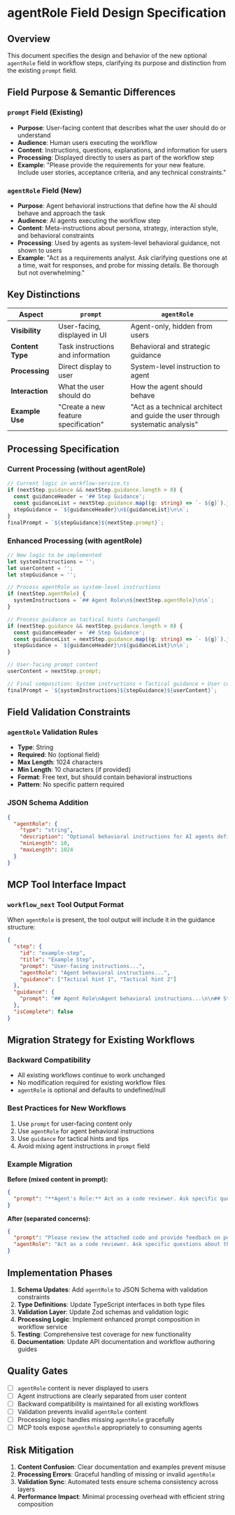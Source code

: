 # agentRole Field Design Specification

## Overview
This document specifies the design and behavior of the new optional `agentRole` field in workflow steps, clarifying its purpose and distinction from the existing `prompt` field.

## Field Purpose & Semantic Differences

### `prompt` Field (Existing)
- **Purpose**: User-facing content that describes what the user should do or understand
- **Audience**: Human users executing the workflow
- **Content**: Instructions, questions, explanations, and information for users
- **Processing**: Displayed directly to users as part of the workflow step
- **Example**: "Please provide the requirements for your new feature. Include user stories, acceptance criteria, and any technical constraints."

### `agentRole` Field (New)
- **Purpose**: Agent behavioral instructions that define how the AI should behave and approach the task
- **Audience**: AI agents executing the workflow step
- **Content**: Meta-instructions about persona, strategy, interaction style, and behavioral constraints
- **Processing**: Used by agents as system-level behavioral guidance, not shown to users
- **Example**: "Act as a requirements analyst. Ask clarifying questions one at a time, wait for responses, and probe for missing details. Be thorough but not overwhelming."

## Key Distinctions

| Aspect | `prompt` | `agentRole` |
|--------|----------|-------------|
| **Visibility** | User-facing, displayed in UI | Agent-only, hidden from users |
| **Content Type** | Task instructions and information | Behavioral and strategic guidance |
| **Processing** | Direct display to user | System-level instruction to agent |
| **Interaction** | What the user should do | How the agent should behave |
| **Example Use** | "Create a new feature specification" | "Act as a technical architect and guide the user through systematic analysis" |

## Processing Specification

### Current Processing (without agentRole)
```typescript
// Current logic in workflow-service.ts
if (nextStep.guidance && nextStep.guidance.length > 0) {
  const guidanceHeader = '## Step Guidance';
  const guidanceList = nextStep.guidance.map((g: string) => `- ${g}`).join('\n');
  stepGuidance = `${guidanceHeader}\n${guidanceList}\n\n`;
}
finalPrompt = `${stepGuidance}${nextStep.prompt}`;
```

### Enhanced Processing (with agentRole)
```typescript
// New logic to be implemented
let systemInstructions = '';
let userContent = '';
let stepGuidance = '';

// Process agentRole as system-level instructions
if (nextStep.agentRole) {
  systemInstructions = `## Agent Role\n${nextStep.agentRole}\n\n`;
}

// Process guidance as tactical hints (unchanged)
if (nextStep.guidance && nextStep.guidance.length > 0) {
  const guidanceHeader = '## Step Guidance';
  const guidanceList = nextStep.guidance.map((g: string) => `- ${g}`).join('\n');
  stepGuidance = `${guidanceHeader}\n${guidanceList}\n\n`;
}

// User-facing prompt content
userContent = nextStep.prompt;

// Final composition: System instructions + Tactical guidance + User content
finalPrompt = `${systemInstructions}${stepGuidance}${userContent}`;
```

## Field Validation Constraints

### `agentRole` Validation Rules
- **Type**: String
- **Required**: No (optional field)
- **Max Length**: 1024 characters
- **Min Length**: 10 characters (if provided)
- **Format**: Free text, but should contain behavioral instructions
- **Pattern**: No specific pattern required

### JSON Schema Addition
```json
{
  "agentRole": {
    "type": "string",
    "description": "Optional behavioral instructions for AI agents defining how they should approach and execute this step. This content is not shown to users.",
    "minLength": 10,
    "maxLength": 1024
  }
}
```

## MCP Tool Interface Impact

### `workflow_next` Tool Output Format
When `agentRole` is present, the tool output will include it in the guidance structure:

```json
{
  "step": {
    "id": "example-step",
    "title": "Example Step",
    "prompt": "User-facing instructions...",
    "agentRole": "Agent behavioral instructions...",
    "guidance": ["Tactical hint 1", "Tactical hint 2"]
  },
  "guidance": {
    "prompt": "## Agent Role\nAgent behavioral instructions...\n\n## Step Guidance\n- Tactical hint 1\n- Tactical hint 2\n\nUser-facing instructions..."
  },
  "isComplete": false
}
```

## Migration Strategy for Existing Workflows

### Backward Compatibility
- All existing workflows continue to work unchanged
- No modification required for existing workflow files
- `agentRole` is optional and defaults to undefined/null

### Best Practices for New Workflows
1. Use `prompt` for user-facing content only
2. Use `agentRole` for agent behavioral instructions
3. Use `guidance` for tactical hints and tips
4. Avoid mixing agent instructions in `prompt` field

### Example Migration
**Before (mixed content in prompt):**
```json
{
  "prompt": "**Agent's Role:** Act as a code reviewer. Ask specific questions about the code quality.\n\nPlease review the attached code and provide feedback on potential improvements."
}
```

**After (separated concerns):**
```json
{
  "prompt": "Please review the attached code and provide feedback on potential improvements.",
  "agentRole": "Act as a code reviewer. Ask specific questions about the code quality, focusing on maintainability, performance, and best practices."
}
```

## Implementation Phases

1. **Schema Updates**: Add `agentRole` to JSON Schema with validation constraints
2. **Type Definitions**: Update TypeScript interfaces in both type files
3. **Validation Layer**: Update Zod schemas and validation logic
4. **Processing Logic**: Implement enhanced prompt composition in workflow service
5. **Testing**: Comprehensive test coverage for new functionality
6. **Documentation**: Update API documentation and workflow authoring guides

## Quality Gates

- [ ] `agentRole` content is never displayed to users
- [ ] Agent instructions are clearly separated from user content
- [ ] Backward compatibility is maintained for all existing workflows
- [ ] Validation prevents invalid `agentRole` content
- [ ] Processing logic handles missing `agentRole` gracefully
- [ ] MCP tools expose `agentRole` appropriately to consuming agents

## Risk Mitigation

1. **Content Confusion**: Clear documentation and examples prevent misuse
2. **Processing Errors**: Graceful handling of missing or invalid `agentRole`
3. **Validation Sync**: Automated tests ensure schema consistency across layers
4. **Performance Impact**: Minimal processing overhead with efficient string composition 